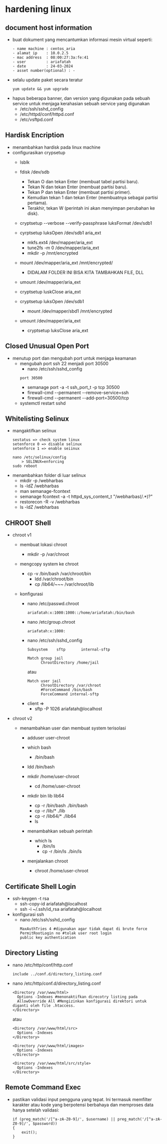 # hardening linux

## document host information
- buat dokument yang mencantumkan informasi mesin virtual seperti:
  ```
  - name machine : centos_aria
  - alamat ip    : 10.0.2.5
  - mac address  : 08:00:27:3a:fe:41
  - user         : ariafatah
  - date         : 24-03-2024
  - asset number(optional) : -
  ```
- selalu update paket secara teratur
  ```
  yum update && yum upgrade
  ```
- hapus beberapa banner, dan version yang digunakan pada sebuah service untuk menjaga kerahasian sebuah service yang digunakan
  - /etc/ssh/sshd_config
  - /etc/httpd/conf/httpd.conf
  - /etc/vsftpd.conf

## Hardisk Encription
- menambahkan hardisk pada linux machine
- configurasikan crypsetup
  - lsblk
  - fdisk /dev/sdb
    - Tekan O dan tekan Enter (membuat tabel partisi baru).
    - Tekan N dan tekan Enter (membuat partisi baru).
    - Tekan P dan tekan Enter (membuat partisi primer).
    - Kemudian tekan 1 dan tekan Enter (membuatnya sebagai partisi pertama).
    - Terakhir, tekan W (perintah ini akan menyimpan perubahan ke disk).
  - cryptsetup --verbose --verify-passphrase luksFormat /dev/sdb1 

  - cyrptsetup luksOpen /dev/sdb1 aria_ext
    - mkfs.ext4 /dev/mapper/aria_ext
    - tune2fs -m 0 /dev/mapper/aria_ext
    - mkdir -p /mnt/encrypted
  - mount /dev/mapper/aria_ext /mnt/encrypted/
    - DIDALAM FOLDER INI BISA KITA TAMBAHKAN FILE, DLL
  - umount /dev/mapper/aria_ext
  - cryptsetup luskClose aria_ext

  - cryptsetup luksOpen /dev/sdb1
    - mount /dev/mapper/sbd1 /mnt/encrypted

  - umount /dev/mapper/aria_ext
    - cryptsetup luksClose aria_ext

## Closed Unusual Open Port
- menutup port dan mengubah port untuk menjaga keamanan
  - mengubah port ssh 22 menjadi port 30500
    - nano /etc/ssh/sshd_config
    ```
    port 30500
    ```
    - semanage port -a -t ssh_port_t -p tcp 30500
    - firewall-cmd --permanent --remove-service=ssh
    - firewall-cmd --permanent --add-port=30500/tcp
  - systemctl restart sshd
    
## Whitelisting Selinux
- mangaktifkan selinux
  ```
  sestatus => check system linux
  setenforce 0 => disable selinux
  setenforce 1 => enable seiinux

  nano /etc/selinux/config
      > SELINUX=enforcing
  sudo reboot
  ```
- menambahkan folder di luar selinux
  - mkdir -p /webharbas
  - ls -ldZ /webharbas
  - man semanage-fcontext
  - semanage fcontext -a -t httpd_sys_content_t "/webharbas(/.*)?"
  - restorecon -R -v /webharbas
  - ls -ldZ /webharbas


## CHROOT Shell
- chroot v1
  - membuat lokasi chroot
    - mkdir -p /var/chroot

  - mengcopy system ke chroot
    - cp -v /bin/bash /var/chroot/bin
        - ldd /var/chroot/bin
        - cp /lib64/~~~ /var/chroot/lib

  - konfigurasi 
      - nano /etc/passwd.chroot
        ```
        ariafatah:x:1000:1000::/home/ariafatah:/bin/bash
        ```
      - nano /etc/group.chroot
        ```
        ariafatah:x:1000:
        ```
      - nano /etc/ssh/sshd_config
        ```
        Subsystem    sftp       internal-sftp

        Match group jail
              ChrootDirectory /home/jail
        ```
        atau
        ```
        Match user jail
              ChrootDirectory /var/chroot
              #ForceCommand /bin/bash
              ForceCommand internal-sftp
        ```
      - client => 
        - sftp -P 1026 ariafatah@localhost

- chroot v2
  - menambahkan user dan membuat system terisolasi
    - adduser user-chroot
    - which bash
      - /bin/bash
    - ldd /bin/bash
    
    - mkdir /home/user-chroot
      - cd /home/user-chroot
    - mkdir bin lib lib64
      - cp -r /bin/bash ./bin/bash
      - cp -r /lib/* ./lib
      - cp -r /lib64/* ./lib64
      - ls

    - menambahkan sebuah perintah
      - which ls
        - /bin/ls
        - cp -r /bin/ls ./bin/ls

    - menjalankan chroot
      - chroot /home/user-chroot

## Certificate Shell Login
- ssh-keygen -t rsa
  - ssh-copy-id ariafatah@localhost
  - ssh -i ~/.ssh/id_rsa ariafatah@localhost
- konfigurasi ssh
  - nano /etc/ssh/sshd_config
    ```
    MaxAuthTries 4 #digunakan agar tidak dapat di brute force
    PermitRootLogin no #tolak user root login
    public key authentication
    ```

## Directory Listing
- nano /etc/http/conf/http.conf
  ```
  include ../conf.d/directory_listing.conf
  ```
- nano /etc/http/conf.d/directory_listing.conf
  ```
  <Directory /var/www/html>
    Options -Indexes #menonaktifkan direcotry listing pada
    AllowOverride All #Mengizinkan konfigurasi direktori untuk diganti oleh file .htaccess.
  </Directory>
  ```
  atau
  ```
  <Directory /var/www/html/src>
    Options -Indexes
  </Directory>

  <Directory /var/www/html/images>
    Options -Indexes
  </Directory>

  <Directory /var/www/html/src/style>
    Options -Indexes
  </Directory>
  ```

## Remote Command Exec
- pastikan validasi input pengguna yang tepat. Ini termasuk memfilter karakter atau kode yang berpotensi berbahaya dan memproses data hanya setelah validasi:
  ```
  if (preg_match('/[^a-zA-Z0-9]/', $username) || preg_match('/[^a-zA-Z0-9]/', $password))
  {
      exit();
  }
  ```
